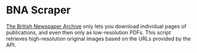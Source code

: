 # BNA Scraper

[The British Newspaper Archive][bna] only lets you download individual pages
of publications,
and even then only as low-resolution PDFs.
This script retrieves high-resolution original images
based on the URLs provided by the API.

[bna]: https://www.britishnewspaperarchive.co.uk/
